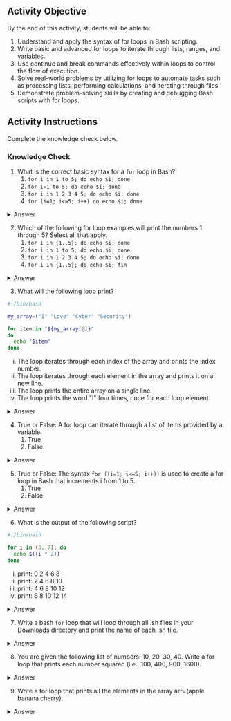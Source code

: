 ## Activity Objective

By the end of this activity, students will be able to:
1. Understand and apply the syntax of for loops in Bash scripting.
2. Write basic and advanced for loops to iterate through lists, ranges, and variables.
3. Use continue and break commands effectively within loops to control the flow of execution.
4. Solve real-world problems by utilizing for loops to automate tasks such as processing lists, performing calculations, and iterating through files.
5. Demonstrate problem-solving skills by creating and debugging Bash scripts with for loops.

## Activity Instructions

Complete the knowledge check below.

### Knowledge Check
1. What is the correct basic syntax for a `for` loop in Bash? 
   1. `for i in 1 to 5; do echo $i; done`  
   2. `for i=1 to 5; do echo $i; done`  
   3. `for i in 1 2 3 4 5; do echo $i; done`  
   4. `for (i=1; i<=5; i++) do echo $i; done`  
<details closed>
<summary>Answer</summary>
<code>for i in 1 2 3 4 5; do echo $i; done</code>
</details>

2. Which of the following for loop examples will print the numbers 1 through 5? Select all that apply.
   1. `for i in {1..5}; do echo $i; done`  
   2. `for i in 1 to 5; do echo $i; done`  
   3. `for i in 1 2 3 4 5; do echo $i; done`  
   4. `for i in {1..5}; do echo $i; fin`  
<details closed>
<summary>Answer</summary>
<code>for i in {1..5}; do echo $i; done</code> and <code>for i in 1 2 3 4 5; do echo $i; done</code> will print the numbers 1 - 5
</details>

3. What will the following loop print?
```bash
#!/bin/bash

my_array=("I" "Love" "Cyber" "Security")

for item in "${my_array[@]}"
do
  echo "$item"
done
```
<ol type="i">
    <li>The loop iterates through each index of the array and prints the index number.</li>
    <li>The loop iterates through each element in the array and prints it on a new line.</li>
    <li>The loop prints the entire array on a single line.</li>
    <li>The loop prints the word "I" four times, once for each loop element.</li>
</ol>
<details closed>
<summary>Answer</summary>
The loop iterates through each element in the array and prints it on a new line.
</details>

4. True or False: A for loop can iterate through a list of items provided by a variable.
   1. True
   2. False
<details closed>
<summary>Answer</summary>
True
</details>


5. True or False: The syntax `for ((i=1; i<=5; i++))` is used to create a for loop in Bash that increments i from 1 to 5.
   1. True
   2. False
<details closed>
<summary>Answer</summary>
True
</details>

6. What is the output of the following script?
```bash
#!/bin/bash

for i in {3..7}; do
  echo $((i * 2))
done
```
<ol type="i">
    <li>print: 0 2 4 6 8</li>
    <li>print: 2 4 6 8 10</li>
    <li>print: 4 6 8 10 12</li>
    <li>print: 6 8 10 12 14</li>
</ol>
<details closed>
<summary>Answer</summary>
print:<br>6<br>8<br>10<br>12<br>14
</details>

7. Write a bash `for` loop that will loop through all .sh files in your Downloads directory and print the name of each .sh file.
<details closed>
<summary>Answer</summary>
   
```bash
#!/bin/bash
for file in ~/Downloads/*.sh
do
  echo "$file"
done
```
</details>

8. You are given the following list of numbers: 10, 20, 30, 40. Write a for loop that prints each number squared (i.e., 100, 400, 900, 1600).
<details closed>
<summary>Answer</summary>

You can use a loop with a range from 10 to 40 with a step of 10 if you need to iterate over a continuous sequence and do not require random access or manipulation of individual elements:
```bash
#!/bin/bash

for i in {10..40..10}
do
  echo $((i * i))
done
```
or you can put the list of numbers into an array, and iterate through it:   
```bash
#!/bin/bash

numbers=(10 20 30 40)
for num in "${numbers[@]}"
do
  echo $((num * num))
done
```
</details>

9. Write a for loop that prints all the elements in the array arr=(apple banana cherry).
<details closed>
<summary>Answer</summary>
   
```bash
#!/bin/bash
arr=(apple banana cherry)
for item in "${arr[@]}"
do
  echo "$item"
done
```
</details>

